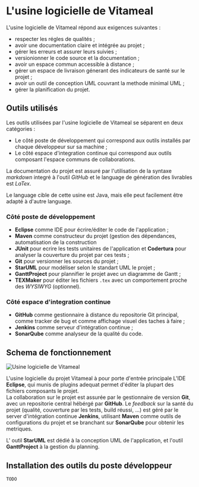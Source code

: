 # L'usine logicielle de Vitameal

L'usine logicielle de Vitameal répond aux exigences suivantes :

* respecter les régles de qualités ;
* avoir une documentation claire et intégrée au projet ;
* gérer les erreurs et assurer leurs suivies ;
* versionionner le code source et la documentation ;
* avoir un espace commun accessible à distance ;
* gérer un espace de livraison génerant des indicateurs de santé sur le projet ;
* avoir un outil de conception UML couvrant la methode minimal UML ;
* gérer la planification du projet.

## Outils utilisés

Les outils utilisées par l'usine logicielle de Vitameal se séparent en deux catégories :

* Le côté poste de développement qui correspond aux outils installés par chaque développeur sur sa machine ;
* Le côté espace d'integration continue qui correspond aux outils composant l'espace communs de collaborations.

La documentation du projet est assuré par l'utilisation de la syntaxe *markdown* integré à l'outil *GitHub* et le language de génération des livrables est *LaTex*.

Le language cible de cette usine est Java, mais elle peut facilement être adapté à d'autre language.

### Côté poste de développement

* **Eclipse** comme IDE pour écrire/éditer le code de l'application ;
* **Maven** comme constructeur du projet (gestion des dépendances, automatisation de la construction
* **JUnit** pour ecrire les tests unitaires de l'application et **Codertura** pour analyser la couverture du projet par
 ces tests ;
* **Git** pour versionner les sources du projet ;
* **StarUML** pour modéliser selon le standart UML le projet ;
* **GanttProject** pour plannifier le projet avec un diagramme de Gantt ;
* **TEXMaker** pour éditer les fichiers `.tex` avec un comportement proche des *WYSIWYG* (optionnel).

### Côté espace d'integration continue

* **GitHub** comme gestionnaire à distance du repositorie Git principal, comme tracker de bug et comme affichage visuel
 des taches à faire ;
* **Jenkins** comme serveur d'intégration continue ;
* **SonarQube** comme analyseur de la qualité du code.

## Schema de fonctionnement

![Usine logicielle de Vitameal](https://seikomi.github.io/Vitameal/doc/outils/usine_vitameal.svg)

L'usine logicielle du projet Vitameal à pour porte d'entrée principale L'IDE **Eclipse**, qui munis de plugins adequat permet d'éditer la plupart des fichiers composants le projet.  
La collaboration sur le projet est assurée par le gestionnaire de version **Git**, avec un repositorie central hébérgé par **GitHub**.
Le *feedback* sur la santé du projet (qualité, couverture par les tests, build réussi, ...) est géré par le server d'intégration continue **Jenkins**, utilisant **Maven** comme outils de configurations du projet et se branchant sur **SonarQube** pour obtenir les metriques.

L' outil **StarUML** est dédié à la conception UML de l'application, et l'outil **GanttProject** à la gestion du planning.

## Installation des outils du poste développeur

`TODO`
